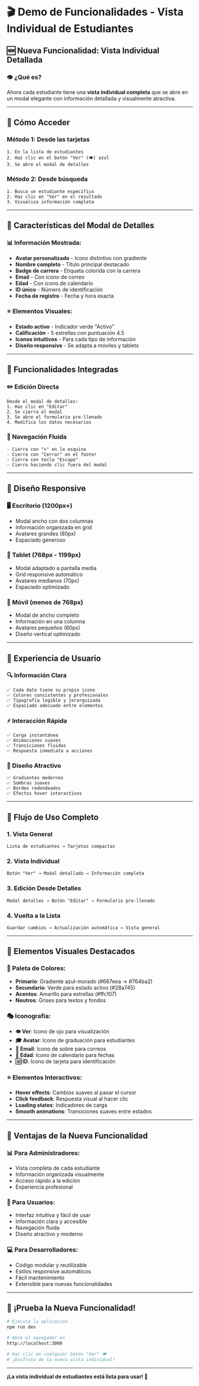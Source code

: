 # 🎬 Demo de Funcionalidades - Vista Individual de Estudiantes

## 🆕 Nueva Funcionalidad: Vista Individual Detallada

### 👁️ **¿Qué es?**
Ahora cada estudiante tiene una **vista individual completa** que se abre en un modal elegante con información detallada y visualmente atractiva.

---

## 🎯 **Cómo Acceder**

### **Método 1: Desde las tarjetas**
```
1. En la lista de estudiantes
2. Haz clic en el botón "Ver" (👁️) azul
3. Se abre el modal de detalles
```

### **Método 2: Desde búsqueda**
```
1. Busca un estudiante específico
2. Haz clic en "Ver" en el resultado
3. Visualiza información completa
```

---

## 🎨 **Características del Modal de Detalles**

### **📊 Información Mostrada:**
- **Avatar personalizado** - Icono distintivo con gradiente
- **Nombre completo** - Título principal destacado
- **Badge de carrera** - Etiqueta colorida con la carrera
- **Email** - Con icono de correo
- **Edad** - Con icono de calendario
- **ID único** - Número de identificación
- **Fecha de registro** - Fecha y hora exacta

### **⭐ Elementos Visuales:**
- **Estado activo** - Indicador verde "Activo"
- **Calificación** - 5 estrellas con puntuación 4.5
- **Iconos intuitivos** - Para cada tipo de información
- **Diseño responsive** - Se adapta a móviles y tablets

---

## 🔧 **Funcionalidades Integradas**

### **✏️ Edición Directa**
```
Desde el modal de detalles:
1. Haz clic en "Editar"
2. Se cierra el modal
3. Se abre el formulario pre-llenado
4. Modifica los datos necesarios
```

### **🚀 Navegación Fluida**
```
- Cierra con "×" en la esquina
- Cierra con "Cerrar" en el footer
- Cierra con tecla "Escape"
- Cierra haciendo clic fuera del modal
```

---

## 📱 **Diseño Responsive**

### **🖥️ Escritorio (1200px+)**
- Modal ancho con dos columnas
- Información organizada en grid
- Avatares grandes (80px)
- Espaciado generoso

### **📱 Tablet (768px - 1199px)**
- Modal adaptado a pantalla media
- Grid responsive automático
- Avatares medianos (70px)
- Espaciado optimizado

### **📱 Móvil (menos de 768px)**
- Modal de ancho completo
- Información en una columna
- Avatares pequeños (60px)
- Diseño vertical optimizado

---

## 🎯 **Experiencia de Usuario**

### **🔍 Información Clara**
```
✅ Cada dato tiene su propio icono
✅ Colores consistentes y profesionales
✅ Tipografía legible y jerarquizada
✅ Espaciado adecuado entre elementos
```

### **⚡ Interacción Rápida**
```
✅ Carga instantánea
✅ Animaciones suaves
✅ Transiciones fluidas
✅ Respuesta inmediata a acciones
```

### **🎨 Diseño Atractivo**
```
✅ Gradientes modernos
✅ Sombras suaves
✅ Bordes redondeados
✅ Efectos hover interactivos
```

---

## 🔄 **Flujo de Uso Completo**

### **1. Vista General**
```
Lista de estudiantes → Tarjetas compactas
```

### **2. Vista Individual**
```
Botón "Ver" → Modal detallado → Información completa
```

### **3. Edición Desde Detalles**
```
Modal detalles → Botón "Editar" → Formulario pre-llenado
```

### **4. Vuelta a la Lista**
```
Guardar cambios → Actualización automática → Vista general
```

---

## 🎪 **Elementos Visuales Destacados**

### **🎨 Paleta de Colores:**
- **Primario**: Gradiente azul-morado (#667eea → #764ba2)
- **Secundario**: Verde para estado activo (#28a745)
- **Acentos**: Amarillo para estrellas (#ffc107)
- **Neutros**: Grises para textos y fondos

### **🎭 Iconografía:**
- **👁️ Ver**: Icono de ojo para visualización
- **🎓 Avatar**: Icono de graduación para estudiantes
- **📧 Email**: Icono de sobre para correos
- **📅 Edad**: Icono de calendario para fechas
- **🆔 ID**: Icono de tarjeta para identificación

### **⭐ Elementos Interactivos:**
- **Hover effects**: Cambios suaves al pasar el cursor
- **Click feedback**: Respuesta visual al hacer clic
- **Loading states**: Indicadores de carga
- **Smooth animations**: Transiciones suaves entre estados

---

## 🚀 **Ventajas de la Nueva Funcionalidad**

### **📊 Para Administradores:**
- Vista completa de cada estudiante
- Información organizada visualmente
- Acceso rápido a la edición
- Experiencia profesional

### **👥 Para Usuarios:**
- Interfaz intuitiva y fácil de usar
- Información clara y accesible
- Navegación fluida
- Diseño atractivo y moderno

### **💻 Para Desarrolladores:**
- Código modular y reutilizable
- Estilos responsive automáticos
- Fácil mantenimiento
- Extensible para nuevas funcionalidades

---

## 🎉 **¡Prueba la Nueva Funcionalidad!**

```bash
# Ejecuta la aplicación
npm run dev

# Abre el navegador en
http://localhost:3000

# Haz clic en cualquier botón "Ver" 👁️
# ¡Disfruta de la nueva vista individual!
```

---

**¡La vista individual de estudiantes está lista para usar! 🎊** 